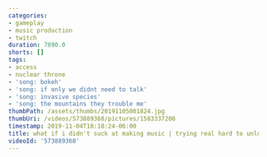 ```yaml
---
categories:
- gameplay
- music production
- twitch
duration: 7890.0
shorts: []
tags:
- access
- nuclear throne
- 'song: bokeh'
- 'song: if only we didnt need to talk'
- 'song: invasive species'
- 'song: the mountains they trouble me'
thumbPath: /assets/thumbs/20191105001824.jpg
thumbUri: /videos/573889368/pictures/1583337208
timestamp: 2019-11-04T18:18:24-06:00
title: what if i didn't suck at making music | trying real hard to unlock frog
videoId: '573889368'
---
```


